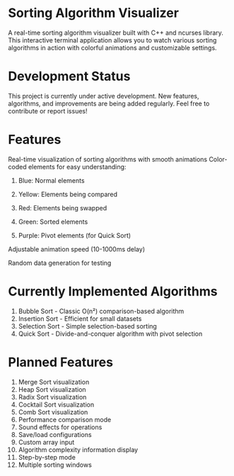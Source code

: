 # Sorting Algorithm Visualizer

A real-time sorting algorithm visualizer built with C++ and ncurses library. This interactive terminal application allows you to watch various sorting algorithms in action with colorful animations and customizable settings.

# Development Status
This project is currently under active development. New features, algorithms, and improvements are being added regularly. Feel free to contribute or report issues!

# Features

Real-time visualization of sorting algorithms with smooth animations
Color-coded elements for easy understanding:

1. Blue: Normal elements

2. Yellow: Elements being compared

3. Red: Elements being swapped

4. Green: Sorted elements

5. Purple: Pivot elements (for Quick Sort)

Adjustable animation speed (10-1000ms delay)

Random data generation for testing

# Currently Implemented Algorithms

1. Bubble Sort - Classic O(n²) comparison-based algorithm
2. Insertion Sort - Efficient for small datasets
3. Selection Sort - Simple selection-based sorting
4. Quick Sort - Divide-and-conquer algorithm with pivot selection

# Planned Features

 1. Merge Sort visualization
 2. Heap Sort visualization
 3. Radix Sort visualization
 4. Cocktail Sort visualization
 5. Comb Sort visualization
 6. Performance comparison mode
 7. Sound effects for operations
 8. Save/load configurations
 9. Custom array input
 10. Algorithm complexity information display
 11. Step-by-step mode
 12. Multiple sorting windows
